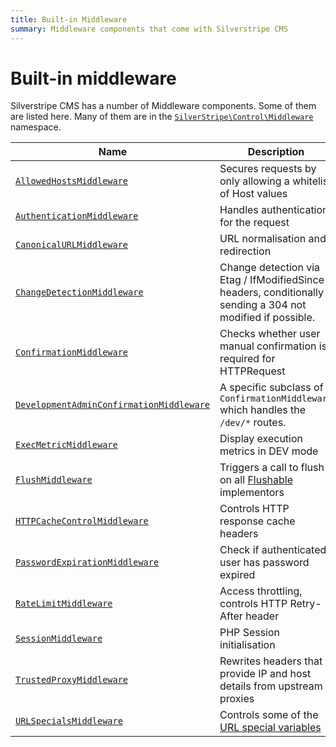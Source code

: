 ```yaml
---
title: Built-in Middleware
summary: Middleware components that come with Silverstripe CMS
---
```


# Built-in middleware

Silverstripe CMS has a number of Middleware components. Some of them are listed here.
Many of them are in the [`SilverStripe\Control\Middleware`](api:SilverStripe\Control\Middleware) namespace.

| Name | Description |
| ---- | ----------- |
| [`AllowedHostsMiddleware`](api:SilverStripe\Control\Middleware\AllowedHostsMiddleware) | Secures requests by only allowing a whitelist of Host values |
| [`AuthenticationMiddleware`](api:SilverStripe\Security\AuthenticationMiddleware) | Handles authentication for the request |
| [`CanonicalURLMiddleware`](api:SilverStripe\Control\Middleware\CanonicalURLMiddleware) | URL normalisation and redirection |
| [`ChangeDetectionMiddleware`](api:SilverStripe\Control\Middleware\ChangeDetectionMiddleware) | Change detection via Etag / IfModifiedSince headers, conditionally sending a 304 not modified if possible. |
| [`ConfirmationMiddleware`](api:SilverStripe\Control\Middleware\ConfirmationMiddleware) | Checks whether user manual confirmation is required for HTTPRequest |
| [`DevelopmentAdminConfirmationMiddleware`](api:SilverStripe\Control\Middleware\DevelopmentAdminConfirmationMiddleware) | A specific subclass of `ConfirmationMiddleware` which handles the `/dev/*` routes. |
| [`ExecMetricMiddleware`](api:SilverStripe\Control\Middleware\ExecMetricMiddleware) | Display execution metrics in DEV mode |
| [`FlushMiddleware`](api:SilverStripe\Control\Middleware\FlushMiddleware) | Triggers a call to flush() on all [Flushable](api:SilverStripe\Core\Flushable) implementors |
| [`HTTPCacheControlMiddleware`](api:SilverStripe\Control\Middleware\HTTPCacheControlMiddleware) | Controls HTTP response cache headers |
| [`PasswordExpirationMiddleware`](api:SilverStripe\Security\PasswordExpirationMiddleware) | Check if authenticated user has password expired |
| [`RateLimitMiddleware`](api:SilverStripe\Control\Middleware\RateLimitMiddleware) | Access throttling, controls HTTP Retry-After header |
| [`SessionMiddleware`](api:SilverStripe\Control\Middleware\SessionMiddleware) | PHP Session initialisation |
| [`TrustedProxyMiddleware`](api:SilverStripe\Control\Middleware\TrustedProxyMiddleware) | Rewrites headers that provide IP and host details from upstream proxies |
| [`URLSpecialsMiddleware`](api:SilverStripe\Control\Middleware\URLSpecialsMiddleware) | Controls some of the [URL special variables](../debugging/url_variable_tools) |
